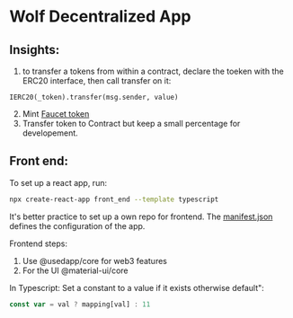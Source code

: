 # Wolf Decentralized App



## Insights:

1. to transfer a tokens from within a contract, declare the toeken with the ERC20 interface, then call transfer on it:
```solidity
IERC20(_token).transfer(msg.sender, value)
```
2. Mint [Faucet token](https://erc20faucet.com/)
3. Transfer token to Contract but keep a small percentage for developement.


## Front end:

To set up a react app, run:
```bash
npx create-react-app front_end --template typescript
```
It's better practice to set up a own repo for frontend.
The [manifest.json](./front_end/public/manifest.json) defines the configuration of the app. 

Frontend steps:
1. Use @usedapp/core for web3 features
2. For the UI @material-ui/core

In Typescript:
Set a constant to a value if it exists otherwise default":
```ts
const var = val ? mapping[val] : 11
```
